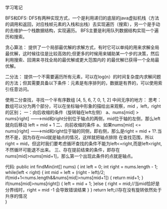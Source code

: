 学习笔记

BFS和DFS:
	DFS有两种实现方式，一个是利用递归的底层的java虚拟机栈（方法的调用和返回，对应栈帧元素的入栈和出栈）去实现遍历（搜索），另一个是手动的去维护一个栈数据结构，实现遍历。
	BFS主要是利用队列数据结构实现一个遍历和搜索。

贪心算法：
	提供了一个局部最优解的求解方式，有时它可以单纯的用来求解全局最优解，这时候往往是比较高效的;但更多的时候用来辅助某一个步的决策，然后利用搜索、回溯来寻找全局的最优解或更大范围内的
 的最优解已获得一个全局最优解。

二分法：
	提供一个不需要遍历所有元素，可以在log(n）的时间复杂度内求解问题的方法；但其需要具备以下条件：元素是有序排列的，数据是有界的，可以使用索引任意访问。

使用二分查找，寻找一个半有序数组 [4, 5, 6, 7, 0, 1, 2] 中间无序的地方：
	思考：数组可以分为两个部分，可以在坐标轴中形象的描绘出来观察，mid ，left，right的区别；
		一：向后收缩的条件（旋转轴在left左侧）
			a、nums[mid] > nums[right]   --->mid和right分别位于轴点的两侧，mid位于轴的左侧，那么left就向后移动 left = mid + 1
	        二、向前收缩的条件
			a、如果nums[mid] <= nums[right] --->mid和right位于轴的同侧，即右侧，那么是right = mid + 1?.当然不是，因为存在mid就是轴点的情况，这样就把轴点排除
			在查找范围，所以right = mid，但这时我们要考虑循环查找的条件不能为left<=right,而是left<right,不然循环可能退不出来。
		三、存在提前结束的条件，即存在nums[mid]>nums[mid+1]，那么第一个出现此条件的点就是轴点。

代码:
    public int findMin(int[] nums) {
        int left = 0;
        int right = nums.length - 1;
        while(left < right) {
            int mid = left + (right - left)/2;
            if(mid+1<nums.length&&nums[mid]>nums[mid+1]) {
                return mid+1;
            }
            if(nums[mid]>nums[right]) {
                left = mid + 1;
            }else {
                right = mid;//当mid恰好是分界线时，right = mid -1 会导致错误结果
            }
        }
        return left;//存在没有旋转依然处于升序的情况       
    }